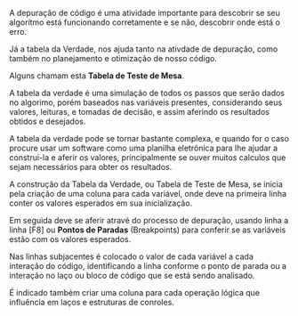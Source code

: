 A depuração de código é uma atividade importante para descobrir se seu algorítmo está funcionando corretamente e se não, descobrir onde está o erro.

Já a tabela da Verdade, nos ajuda tanto na ativdade de depuração, como também no planejamento e otimização de nosso código.

Alguns chamam esta **Tabela de Teste de Mesa**.

A tabela da verdade é uma simulação de todos os passos que serão dados no algorimo, porém baseados nas variáveis presentes, considerando seus valores, leituras, e tomadas de decisão, e assim aferindo os resultados obtidos e desejados.

A tabela da verdade pode se tornar bastante complexa, e quando for o caso procure usar um software como uma planilha eletrônica para lhe ajudar a construi-la e aferir os valores, principalmente se ouver muitos calculos que sejam necessários para obter os resultados.

A construção da Tabela da Verdade, ou Tabela de Teste de Mesa, se inicia pela criação de uma coluna para cada variável, onde deve na primeira linha conter os valores esperados em sua inicialização.

Em seguida deve se aferir atravé do processo de depuração, usando linha a linha [F8] ou **Pontos de Paradas** (Breakpoints) para conferir se as variáveis estão com os valores esperados.

Nas linhas subjacentes é colocado o valor de cada variável a cada interação do código, identificando a linha conforme o ponto de parada ou a interação no laço ou bloco de código que se está sendo analisado.

É indicado também criar uma coluna para cada operação lógica que influência em laços e estruturas de conroles.
